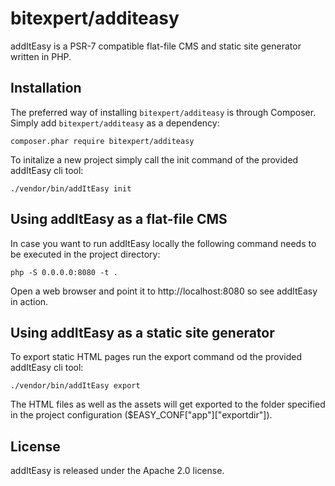 # bitexpert/additeasy

addItEasy is a PSR-7 compatible flat-file CMS and static site generator written in PHP.

## Installation

The preferred way of installing `bitexpert/additeasy` is through Composer. Simply add `bitexpert/additeasy` as a dependency:

```
composer.phar require bitexpert/additeasy
```

To initalize a new project simply call the init command of the provided addItEasy cli tool:

```
./vendor/bin/addItEasy init
```

## Using addItEasy as a flat-file CMS

In case you want to run addItEasy locally the following command needs to be executed in the project directory:

```
php -S 0.0.0.0:8080 -t .
```

Open a web browser and point it to http://localhost:8080 so see addItEasy in action.

## Using addItEasy as a static site generator

To export static HTML pages run the export command od the provided addItEasy cli tool:

```
./vendor/bin/addItEasy export
```

The HTML files as well as the assets will get exported to the folder specified in the project configuration 
($EASY_CONF["app"]["exportdir"]).

## License

addItEasy is released under the Apache 2.0 license.
